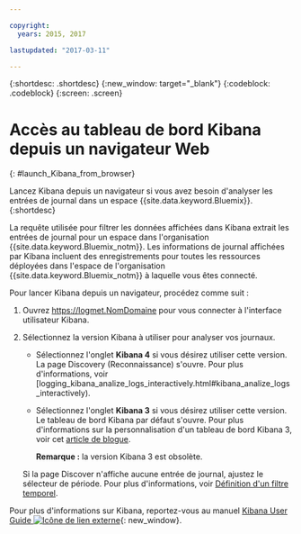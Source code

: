 ```yaml
---

copyright:
  years: 2015, 2017

lastupdated: "2017-03-11"

---
```



{:shortdesc: .shortdesc}
{:new_window: target="_blank"}
{:codeblock: .codeblock}
{:screen: .screen}

# Accès au tableau de bord Kibana depuis un navigateur Web
{: #launch_Kibana_from_browser}

Lancez Kibana depuis un navigateur si vous avez besoin d'analyser les entrées de journal dans un espace {{site.data.keyword.Bluemix}}.
{:shortdesc}

La requête utilisée pour filtrer les données affichées dans Kibana extrait les entrées de journal pour un espace dans l'organisation {{site.data.keyword.Bluemix_notm}}. Les informations de journal affichées par Kibana incluent des enregistrements pour toutes les ressources déployées dans l'espace de l'organisation {{site.data.keyword.Bluemix_notm}} à laquelle vous êtes connecté.

Pour lancer Kibana depuis un navigateur, procédez comme suit :

1. Ouvrez [https://logmet.<span class="keyword" data-hd-keyref="DomainName">NomDomaine</span>](https://logmet.{DomainName}) pour vous connecter à l'interface utilisateur Kibana.

2. Sélectionnez la version Kibana à utiliser pour analyser vos journaux.
    * Sélectionnez l'onglet **Kibana 4** si vous désirez utiliser cette version. La page Discovery (Reconnaissance) s'ouvre. Pour plus d'informations, voir [logging_kibana_analize_logs_interactively.html#kibana_analize_logs_interactively).
    * Sélectionnez l'onglet **Kibana 3** si vous désirez utiliser cette version. Le tableau de bord Kibana par défaut s'ouvre. Pour plus d'informations sur la personnalisation d'un tableau de bord Kibana 3, voir cet [article de blogue](https://www.ibm.com/blogs/bluemix/2015/09/creating-custom-kibana-dashboard-in-bluemix/).
     
        **Remarque :** la version Kibana 3 est obsolète.

    Si la page Discover n'affiche aucune entrée de journal, ajustez le sélecteur de période. Pour plus d'informations, voir [Définition d'un filtre temporel](logging_kibana_set_time_filter.html#set_time_filter).

Pour plus d'informations sur Kibana, reportez-vous au manuel [Kibana User Guide ![Icône de lien externe](../../../icons/launch-glyph.svg "Icône de lien externe")](https://www.elastic.co/guide/en/kibana/4.1/index.html){: new_window}.
